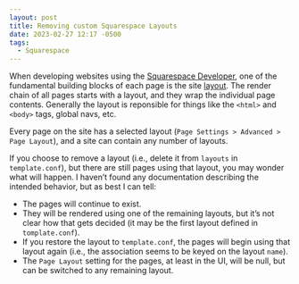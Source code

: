 ```yaml
---
layout: post
title: Removing custom Squarespace Layouts
date: 2023-02-27 12:17 -0500
tags:
  - Squarespace
---
```


When developing websites using the [Squarespace Developer](https://developers.squarespace.com), one of the fundamental building blocks of each page is the site [layout](https://developers.squarespace.com/layouts-regions). The render chain of all pages starts with a layout, and they wrap the individual page contents. Generally the layout is reponsible for things like the `<html>` and `<body>` tags, global navs, etc.

Every page on the site has a selected layout (`Page Settings > Advanced > Page Layout`), and a site can contain any number of layouts.

If you choose to remove a layout (i.e., delete it from `layouts` in `template.conf`), but there are still pages using that layout, you may wonder what will happen. I haven’t found any documentation describing the intended behavior, but as best I can tell:

- The pages will continue to exist.
- They will be rendered using one of the remaining layouts, but it’s not clear how that gets decided (it may be the first layout defined in `tomplate.conf`).
- If you restore the layout to `template.conf`, the pages will begin using that layout again (i.e., the association seems to be keyed on the layout `name`).
- The `Page Layout` setting for the pages, at least in the UI, will be null, but can be switched to any remaining layout.
